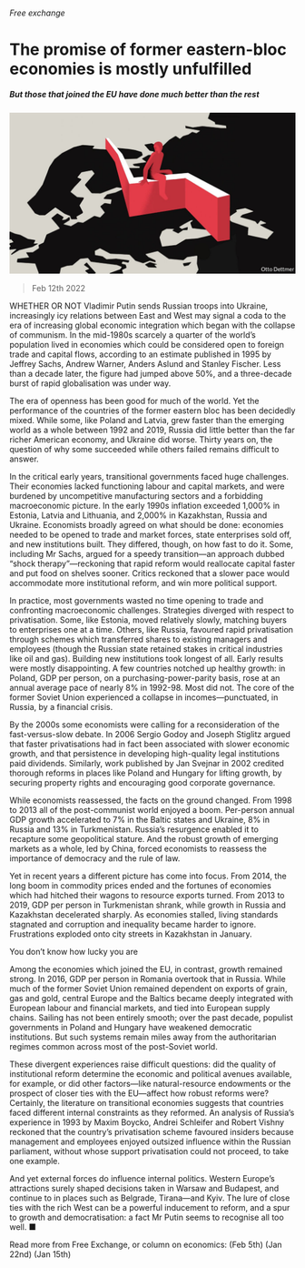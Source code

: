 ###### Free exchange

# The promise of former eastern-bloc economies is mostly unfulfilled 

##### But those that joined the EU have done much better than the rest 

![image](images/20220212_FND000_0.jpg) 

> Feb 12th 2022 

WHETHER OR NOT Vladimir Putin sends Russian troops into Ukraine, increasingly icy relations between East and West may signal a coda to the era of increasing global economic integration which began with the collapse of communism. In the mid-1980s scarcely a quarter of the world’s population lived in economies which could be considered open to foreign trade and capital flows, according to an estimate published in 1995 by Jeffrey Sachs, Andrew Warner, Anders Aslund and Stanley Fischer. Less than a decade later, the figure had jumped above 50%, and a three-decade burst of rapid globalisation was under way.

The era of openness has been good for much of the world. Yet the performance of the countries of the former eastern bloc has been decidedly mixed. While some, like Poland and Latvia, grew faster than the emerging world as a whole between 1992 and 2019, Russia did little better than the far richer American economy, and Ukraine did worse. Thirty years on, the question of why some succeeded while others failed remains difficult to answer.


In the critical early years, transitional governments faced huge challenges. Their economies lacked functioning labour and capital markets, and were burdened by uncompetitive manufacturing sectors and a forbidding macroeconomic picture. In the early 1990s inflation exceeded 1,000% in Estonia, Latvia and Lithuania, and 2,000% in Kazakhstan, Russia and Ukraine. Economists broadly agreed on what should be done: economies needed to be opened to trade and market forces, state enterprises sold off, and new institutions built. They differed, though, on how fast to do it. Some, including Mr Sachs, argued for a speedy transition—an approach dubbed “shock therapy”—reckoning that rapid reform would reallocate capital faster and put food on shelves sooner. Critics reckoned that a slower pace would accommodate more institutional reform, and win more political support.

In practice, most governments wasted no time opening to trade and confronting macroeconomic challenges. Strategies diverged with respect to privatisation. Some, like Estonia, moved relatively slowly, matching buyers to enterprises one at a time. Others, like Russia, favoured rapid privatisation through schemes which transferred shares to existing managers and employees (though the Russian state retained stakes in critical industries like oil and gas). Building new institutions took longest of all. Early results were mostly disappointing. A few countries notched up healthy growth: in Poland, GDP per person, on a purchasing-power-parity basis, rose at an annual average pace of nearly 8% in 1992-98. Most did not. The core of the former Soviet Union experienced a collapse in incomes—punctuated, in Russia, by a financial crisis.

By the 2000s some economists were calling for a reconsideration of the fast-versus-slow debate. In 2006 Sergio Godoy and Joseph Stiglitz argued that faster privatisations had in fact been associated with slower economic growth, and that persistence in developing high-quality legal institutions paid dividends. Similarly, work published by Jan Svejnar in 2002 credited thorough reforms in places like Poland and Hungary for lifting growth, by securing property rights and encouraging good corporate governance.

While economists reassessed, the facts on the ground changed. From 1998 to 2013 all of the post-communist world enjoyed a boom. Per-person annual GDP growth accelerated to 7% in the Baltic states and Ukraine, 8% in Russia and 13% in Turkmenistan. Russia’s resurgence enabled it to recapture some geopolitical stature. And the robust growth of emerging markets as a whole, led by China, forced economists to reassess the importance of democracy and the rule of law.

Yet in recent years a different picture has come into focus. From 2014, the long boom in commodity prices ended and the fortunes of economies which had hitched their wagons to resource exports turned. From 2013 to 2019, GDP per person in Turkmenistan shrank, while growth in Russia and Kazakhstan decelerated sharply. As economies stalled, living standards stagnated and corruption and inequality became harder to ignore. Frustrations exploded onto city streets in Kazakhstan in January.

You don’t know how lucky you are

Among the economies which joined the EU, in contrast, growth remained strong. In 2016, GDP per person in Romania overtook that in Russia. While much of the former Soviet Union remained dependent on exports of grain, gas and gold, central Europe and the Baltics became deeply integrated with European labour and financial markets, and tied into European supply chains. Sailing has not been entirely smooth; over the past decade, populist governments in Poland and Hungary have weakened democratic institutions. But such systems remain miles away from the authoritarian regimes common across most of the post-Soviet world.

These divergent experiences raise difficult questions: did the quality of institutional reform determine the economic and political avenues available, for example, or did other factors—like natural-resource endowments or the prospect of closer ties with the EU—affect how robust reforms were? Certainly, the literature on transitional economies suggests that countries faced different internal constraints as they reformed. An analysis of Russia’s experience in 1993 by Maxim Boycko, Andrei Schleifer and Robert Vishny reckoned that the country’s privatisation scheme favoured insiders because management and employees enjoyed outsized influence within the Russian parliament, without whose support privatisation could not proceed, to take one example.

And yet external forces do influence internal politics. Western Europe’s attractions surely shaped decisions taken in Warsaw and Budapest, and continue to in places such as Belgrade, Tirana—and Kyiv. The lure of close ties with the rich West can be a powerful inducement to reform, and a spur to growth and democratisation: a fact Mr Putin seems to recognise all too well. ■

Read more from Free Exchange, or column on economics: (Feb 5th) (Jan 22nd) (Jan 15th)



